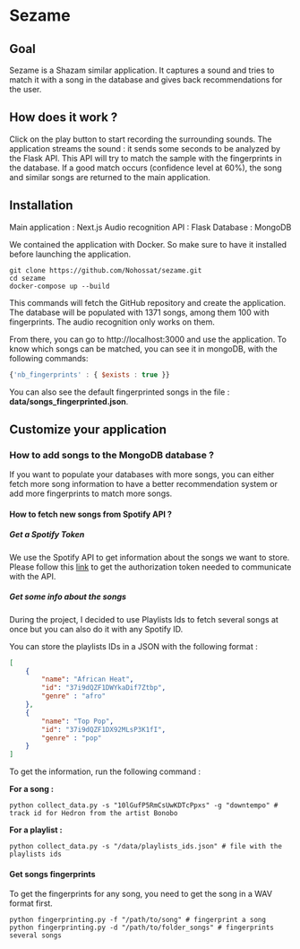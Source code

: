 # Sezame

## Goal

Sezame is a Shazam similar application. It captures a sound and tries to match it with a song in the database and gives back recommendations for the user.

## How does it work ?

Click on the play button to start recording the surrounding sounds. The application streams the sound : it sends some seconds to be analyzed by the Flask API. This API will try to match the sample with the fingerprints in the database. If a good match occurs (confidence level at 60%), the song and similar songs are returned to the main application.

## Installation

Main application : Next.js
Audio recognition API : Flask
Database : MongoDB

We contained the application with Docker. So make sure to have it installed before launching the application.

```shell
git clone https://github.com/Nohossat/sezame.git
cd sezame
docker-compose up --build
```

This commands will fetch the GitHub repository and create the application. The database will be populated with 1371 songs, among them 100 with fingerprints. The audio recognition only works on them. 

From there, you can go to http://localhost:3000 and use the application. To know which songs can be matched, you can see it in mongoDB, with the following commands: 

```js
{'nb_fingerprints' : { $exists : true }}
```

You can also see the default fingerprinted songs in the file : **data/songs_fingerprinted.json**.

## Customize your application

### How to add songs to the MongoDB database ?

If you want to populate your databases with more songs, you can either fetch more song information to have a better recommendation system or add more fingerprints to match more songs.

#### How to fetch new songs from Spotify API ?

##### Get a Spotify Token

We use the Spotify API to get information about the songs we want to store. 
Please follow this [link](https://developer.spotify.com/documentation/web-api/quick-start/) to get the authorization token needed to communicate with the API.

##### Get some info about the songs

During the project, I decided to use Playlists Ids to fetch several songs at once but you can also do it with any Spotify ID.

You can store the playlists IDs in a JSON with the following format : 

```json
[
    {
        "name": "African Heat",
        "id": "37i9dQZF1DWYkaDif7Ztbp",
        "genre" : "afro"
    },
    {
        "name": "Top Pop",
        "id": "37i9dQZF1DX92MLsP3K1fI",
        "genre" : "pop"
    }
]
```

To get the information, run the following command : 

**For a song :**

```shell
python collect_data.py -s "10lGufP5RmCsUwKDTcPpxs" -g "downtempo" # track id for Hedron from the artist Bonobo
```

**For a playlist :**

```shell
python collect_data.py -s "/data/playlists_ids.json" # file with the playlists ids
```

#### Get songs fingerprints

To get the fingerprints for any song, you need to get the song in a WAV format first.

```shell
python fingerprinting.py -f "/path/to/song" # fingerprint a song
python fingerprinting.py -d "/path/to/folder_songs" # fingerprints several songs
```
